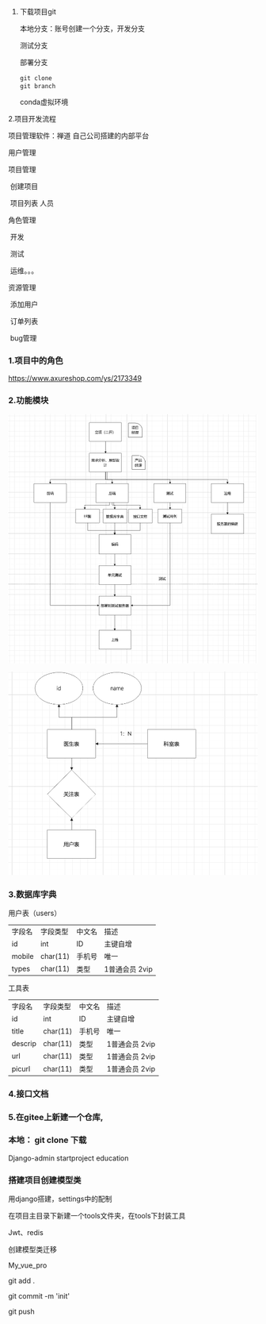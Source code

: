 1. 下载项目git

   本地分支：账号创建一个分支，开发分支 

   测试分支

   部署分支

   ~~~
   git clone  
   git branch  
   ~~~

   conda虚拟环境

2.项目开发流程

项目管理软件：禅道 自己公司搭建的内部平台

用户管理

项目管理

​     创建项目

​     项目列表   人员

角色管理

​     开发

​     测试

​     运维。。。

资源管理

​    添加用户

​    订单列表

​    bug管理



### 1.项目中的角色

https://www.axureshop.com/ys/2173349

### 2.功能模块

![image-20241022101401787](images/40.png)



![image-20241022140154226](images/image-20241022140154226.png)



### 3.数据库字典

用户表（users）

<table>
  <tr><td>字段名</td><td>字段类型</td><td>中文名</td><td>描述</td></tr>
  <tr><td>id</td><td>int</td><td>ID</td><td>主键自增</td></tr>
  <tr><td>mobile</td><td>char(11)</td><td>手机号</td><td>唯一</td></tr>
  <tr><td>types</td><td>char(11)</td><td>类型</td><td>1普通会员  2vip</td></tr>
</table>

工具表

<table>
  <tr><td>字段名</td><td>字段类型</td><td>中文名</td><td>描述</td></tr>
  <tr><td>id</td><td>int</td><td>ID</td><td>主键自增</td></tr>
  <tr><td>title</td><td>char(11)</td><td>手机号</td><td>唯一</td></tr>
  <tr><td>descrip</td><td>char(11)</td><td>类型</td><td>1普通会员  2vip</td></tr>
  <tr><td>url</td><td>char(11)</td><td>类型</td><td>1普通会员  2vip</td></tr>
  <tr><td>picurl</td><td>char(11)</td><td>类型</td><td>1普通会员  2vip</td></tr>
</table>

### 4.接口文档

### 5.在gitee上新建一个仓库, 

### 本地： git clone 下载

Django-admin startproject education

### 搭建项目创建模型类

  用django搭建，settings中的配制

  在项目主目录下新建一个tools文件夹，在tools下封装工具

   Jwt、redis

 创建模型类迁移

My_vue_pro

git add .

git commit -m 'init'

git push













